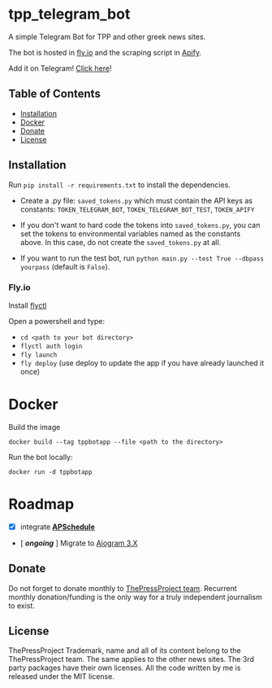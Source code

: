 # tpp_telegram_bot
A simple Telegram Bot for TPP and other greek news sites.

The bot is hosted in [fly.io](https://fly.io/) and the scraping script in [Apify](https://apify.com/).

Add it on Telegram! [Click here](https://t.me/TppgrBot)!

## Table of Contents

*   [Installation](#Installation)
*   [Docker](#Docker)
*   [Donate](#donate)
*   [License](#license)

## Installation
Run `pip install -r requirements.txt` to install the dependencies.


* Create a .py file:  `saved_tokens.py` which must contain the API keys as constants:
`TOKEN_TELEGRAM_BOT`, `TOKEN_TELEGRAM_BOT_TEST`, `TOKEN_APIFY`

* If you don't want to hard code the tokens into `saved_tokens.py`,
you can set the tokens to environmental variables named as the constants above.
In this case, do not create the `saved_tokens.py` at all.

*   If you want to run the test bot, run `python main.py --test True --dbpass yourpass` (default is `False`).


### Fly.io
Install [flyctl](https://fly.io/docs/hands-on/install-flyctl/)

Open a powershell and type:

*   `cd <path to your bot directory>`
*   ``flyctl auth login``
*   `fly launch`
*   `fly deploy` (use deploy to update the app if you have already launched it once)

# Docker

Build the image

``docker build --tag tppbotapp --file <path to the directory>``

Run the bot locally:

``docker run -d tppbotapp``

# Roadmap

* [X]  integrate [**APSchedule**](https://github.com/agronholm/apscheduler)

* [ _**ongoing**_ ] Migrate to [Aiogram 3.X](https://github.com/aiogram/aiogram)



## Donate

Do not forget to donate monthly to [ThePressProject team](https://community.thepressproject.gr/?lang=en).
Recurrent monthly donation/funding is the only way for a truly independent journalism to exist.

## License

ThePressProject Trademark, name and all of its content belong to the ThePressProject team.
The same applies to the other news sites.
The 3rd party packages have their own licenses.
All the code written by me is released under the MIT license.
